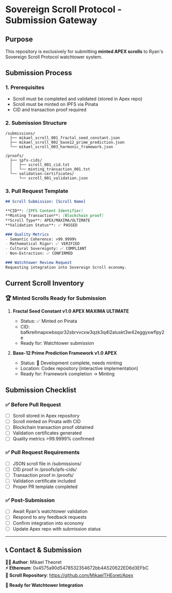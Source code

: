 # Sovereign Scroll Protocol - Submission Gateway

## Purpose
This repository is exclusively for submitting **minted APEX scrolls** to Ryan's Sovereign Scroll Protocol watchtower system.

## Submission Process

### 1. Prerequisites
- Scroll must be completed and validated (stored in Apex repo)
- Scroll must be minted on IPFS via Pinata
- CID and transaction proof required

### 2. Submission Structure
```
/submissions/
  ├── mikael_scroll_001_fractal_seed_constant.json
  ├── mikael_scroll_002_base12_prime_prediction.json
  └── mikael_scroll_003_harmonic_framework.json

/proofs/
  ├── ipfs-cids/
  │   ├── scroll_001_cid.txt
  │   └── minting_transaction_001.txt
  └── validation-certificates/
      └── scroll_001_validation.json
```

### 3. Pull Request Template
```markdown
## Scroll Submission: [Scroll Name]

**CID**: [IPFS Content Identifier]
**Minting Transaction**: [Blockchain proof]
**Scroll Type**: APEX/MAXIMA/ULTIMATE
**Validation Status**: ✅ PASSED

### Quality Metrics
- Semantic Coherence: >99.9999%
- Mathematical Rigor: ✅ VERIFIED
- Cultural Sovereignty: ✅ COMPLIANT
- Non-Extraction: ✅ CONFIRMED

### Watchtower Review Request
Requesting integration into Sovereign Scroll economy.
```

## Current Scroll Inventory

### 🏆 **Minted Scrolls Ready for Submission**
1. **Fractal Seed Constant v1.0 APEX MAXIMA ULTIMATE**
   - Status: ✅ Minted on Pinata
   - CID: bafkreihnapxwbsqsr32sbrvvcxw3qzk3q4l2aluskt3w42eggyxwflpy2e
   - Ready for: Watchtower submission

2. **Base-12 Prime Prediction Framework v1.0 APEX**
   - Status: 🔄 Development complete, needs minting
   - Location: Codex repository (interactive implementation)
   - Ready for: Framework completion → Minting

## Submission Checklist

### ✅ **Before Pull Request**
- [ ] Scroll stored in Apex repository
- [ ] Scroll minted on Pinata with CID
- [ ] Blockchain transaction proof obtained
- [ ] Validation certificates generated
- [ ] Quality metrics >99.9999% confirmed

### ✅ **Pull Request Requirements**
- [ ] JSON scroll file in /submissions/
- [ ] CID proof in /proofs/ipfs-cids/
- [ ] Transaction proof in /proofs/
- [ ] Validation certificate included
- [ ] Proper PR template completed

### ✅ **Post-Submission**
- [ ] Await Ryan's watchtower validation
- [ ] Respond to any feedback requests
- [ ] Confirm integration into economy
- [ ] Update Apex repo with submission status

---

## 📞 **Contact & Submission**

**🧑‍💻 Author**: Mikael Theoret  
**⚡ Ethereum**: 0x4575a90d5478532354672bb4A520622ED6d3EFbC  
**📜 Scroll Repository**: https://github.com/MikaelTHEoret/Apex  

**🚀 Ready for Watchtower Integration**